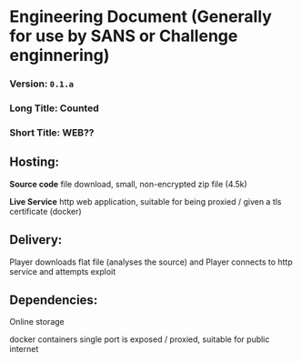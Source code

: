 # Engineering Document (Generally for use by SANS or Challenge enginnering)


### Version: `0.1.a`
### Long Title: Counted
### Short Title: WEB??

## Hosting:

**Source code**
file download, small, non-encrypted zip file (4.5k)

**Live Service**
http web application, suitable for being proxied / given a tls certificate (docker)

## Delivery:

Player downloads flat file (analyses the source)
and Player connects to http service and attempts exploit

## Dependencies:  

Online storage

docker containers single port is exposed / proxied, suitable for public internet
